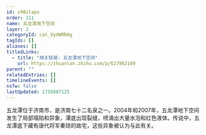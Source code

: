 ```yaml
---
id: s90zlapo
order: 211
name: 五龙潭地下空间
layer: 2
categoryId: cat_9yUWRRAg
tagIds: []
aliases: []
titledLinks:
  - title: "相关链接: 五龙潭地下空间"
    url: https://zhuanlan.zhihu.com/p/627962169
parent: ""
relatedEntries: []
timelineEvents: []
nsfw: false
lastUpdated: 1758087125
---
```


五龙潭位于济南市，是济南七十二名泉之一。2004年和2007年，五龙潭地下空间发生了局部塌陷和异象，潭底出现裂缝，喷涌出大量水泡和红色液体。传说中，五龙潭底下藏有唐代将军秦琼的故宅，这些异象被认为与此有关。